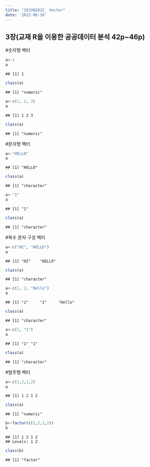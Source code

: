 ```yaml
---
title: "20JUN2022_ Vector"
date: '2022-06-20'
---
```









## 3장(교재 R을 이용한 공공데이터 분석 42p~46p)

#숫자형 벡터

```r
a<-1
a
```

```
## [1] 1
```

```r
class(a)
```

```
## [1] "numeric"
```


```r
a<-c(1, 2, 3)
a
```

```
## [1] 1 2 3
```

```r
class(a)
```

```
## [1] "numeric"
```

#문자형 벡터

```r
a<-"HELLO"
a
```

```
## [1] "HELLO"
```

```r
class(a)
```

```
## [1] "character"
```


```r
a<-"1"
a
```

```
## [1] "1"
```

```r
class(a)
```

```
## [1] "character"
```

#복수 문자 구성 벡터

```r
a<-c("HI", "HELLO")
a
```

```
## [1] "HI"    "HELLO"
```

```r
class(a)
```

```
## [1] "character"
```


```r
a<-c(1, 2, "Hello")
a
```

```
## [1] "1"     "2"     "Hello"
```

```r
class(a)
```

```
## [1] "character"
```


```r
a<-c(1, "1")
a
```

```
## [1] "1" "1"
```

```r
class(a)
```

```
## [1] "character"
```

#범주형 벡터

```r
a<-c(1,2,1,2)
a
```

```
## [1] 1 2 1 2
```

```r
class(a)
```

```
## [1] "numeric"
```


```r
b<-factor(c(1,2,1,2))
b
```

```
## [1] 1 2 1 2
## Levels: 1 2
```

```r
class(b)
```

```
## [1] "factor"
```

